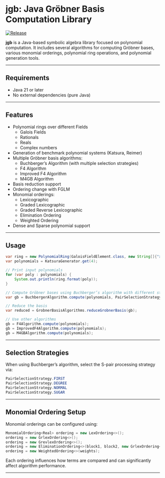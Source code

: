 # jgb: Java Gröbner Basis Computation Library
[![Release](https://jitpack.io/v/Ola-jed/jgb.svg)](https://jitpack.io/#Ola-jed/jgb)


**jgb** is a Java-based symbolic algebra library focused on polynomial computation.
It includes several algorithms for computing Gröbner bases, various monomial orderings,
polynomial ring operations, and polynomial generation tools.

---
## Requirements

- Java 21 or later
- No external dependencies (pure Java)
---
## Features

* Polynomial rings over different Fields
  * Galois Fields
  * Rationals
  * Reals
  * Complex numbers
* Generation of benchmark polynomial systems (Katsura, Reimer)
* Multiple Gröbner basis algorithms:
    * Buchberger’s Algorithm (with multiple selection strategies)
    * F4 Algorithm
    * Improved F4 Algorithm
    * M4GB Algorithm
* Basis reduction support
* Ordering change with FGLM
* Monomial orderings:
    * Lexicographic
    * Graded Lexicographic
    * Graded Reverse Lexicographic
    * Elimination Ordering
    * Weighted Ordering
* Dense and Sparse polynomial support
---

## Usage

```java
var ring = new PolynomialRing(GaloisFieldElement.class, new String[]{"x1", "x2", "x3", "x4", "x5"});
var polynomials = KatsuraGenerator.get(4);

// Print input polynomials
for (var poly : polynomials) {
    System.out.println(ring.format(poly));
}

// Compute Gröbner bases using Buchberger’s algorithm with different strategies
var gb = BuchbergerAlgorithm.compute(polynomials, PairSelectionStrategy.DEGREE);

// Reduce the basis
var reduced = GrobnerBasisAlgorithms.reduceGrobnerBasis(gb);

// Use other algorithms
gb = F4Algorithm.compute(polynomials);
gb = ImprovedF4Algorithm.compute(polynomials);
gb = M4GBAlgorithm.compute(polynomials);
```

---

## Selection Strategies

When using Buchberger’s algorithm, select the S-pair processing strategy via:

```java
PairSelectionStrategy.FIRST
PairSelectionStrategy.DEGREE
PairSelectionStrategy.NORMAL
PairSelectionStrategy.SUGAR
```

---

## Monomial Ordering Setup

Monomial orderings can be configured using:

```java
MonomialOrdering<Real> ordering = new LexOrdering<>();
ordering = new GrlexOrdering<>();
ordering = new GrevlexOrdering<>();
ordering = new EliminationOrdering<>(block1, block2, new GrlexOrdering<>());
ordering = new WeightedOrdering<>(weights);
```

Each ordering influences how terms are compared and can significantly affect algorithm performance.

---
